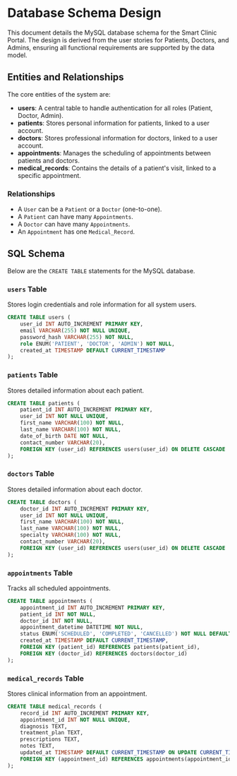 # Database Schema Design

This document details the MySQL database schema for the Smart Clinic Portal. The design is derived from the user stories for Patients, Doctors, and Admins, ensuring all functional requirements are supported by the data model.

## Entities and Relationships

The core entities of the system are:
*   **users**: A central table to handle authentication for all roles (Patient, Doctor, Admin).
*   **patients**: Stores personal information for patients, linked to a user account.
*   **doctors**: Stores professional information for doctors, linked to a user account.
*   **appointments**: Manages the scheduling of appointments between patients and doctors.
*   **medical_records**: Contains the details of a patient's visit, linked to a specific appointment.

### Relationships
*   A `User` can be a `Patient` or a `Doctor` (one-to-one).
*   A `Patient` can have many `Appointments`.
*   A `Doctor` can have many `Appointments`.
*   An `Appointment` has one `Medical_Record`.

## SQL Schema

Below are the `CREATE TABLE` statements for the MySQL database.

### `users` Table
Stores login credentials and role information for all system users.

```sql
CREATE TABLE users (
    user_id INT AUTO_INCREMENT PRIMARY KEY,
    email VARCHAR(255) NOT NULL UNIQUE,
    password_hash VARCHAR(255) NOT NULL,
    role ENUM('PATIENT', 'DOCTOR', 'ADMIN') NOT NULL,
    created_at TIMESTAMP DEFAULT CURRENT_TIMESTAMP
);
```

### `patients` Table
Stores detailed information about each patient.

```sql
CREATE TABLE patients (
    patient_id INT AUTO_INCREMENT PRIMARY KEY,
    user_id INT NOT NULL UNIQUE,
    first_name VARCHAR(100) NOT NULL,
    last_name VARCHAR(100) NOT NULL,
    date_of_birth DATE NOT NULL,
    contact_number VARCHAR(20),
    FOREIGN KEY (user_id) REFERENCES users(user_id) ON DELETE CASCADE
);
```

### `doctors` Table
Stores detailed information about each doctor.

```sql
CREATE TABLE doctors (
    doctor_id INT AUTO_INCREMENT PRIMARY KEY,
    user_id INT NOT NULL UNIQUE,
    first_name VARCHAR(100) NOT NULL,
    last_name VARCHAR(100) NOT NULL,
    specialty VARCHAR(100) NOT NULL,
    contact_number VARCHAR(20),
    FOREIGN KEY (user_id) REFERENCES users(user_id) ON DELETE CASCADE
);
```

### `appointments` Table
Tracks all scheduled appointments.

```sql
CREATE TABLE appointments (
    appointment_id INT AUTO_INCREMENT PRIMARY KEY,
    patient_id INT NOT NULL,
    doctor_id INT NOT NULL,
    appointment_datetime DATETIME NOT NULL,
    status ENUM('SCHEDULED', 'COMPLETED', 'CANCELLED') NOT NULL DEFAULT 'SCHEDULED',
    created_at TIMESTAMP DEFAULT CURRENT_TIMESTAMP,
    FOREIGN KEY (patient_id) REFERENCES patients(patient_id),
    FOREIGN KEY (doctor_id) REFERENCES doctors(doctor_id)
);
```

### `medical_records` Table
Stores clinical information from an appointment.

```sql
CREATE TABLE medical_records (
    record_id INT AUTO_INCREMENT PRIMARY KEY,
    appointment_id INT NOT NULL UNIQUE,
    diagnosis TEXT,
    treatment_plan TEXT,
    prescriptions TEXT,
    notes TEXT,
    updated_at TIMESTAMP DEFAULT CURRENT_TIMESTAMP ON UPDATE CURRENT_TIMESTAMP,
    FOREIGN KEY (appointment_id) REFERENCES appointments(appointment_id) ON DELETE CASCADE
);
```


